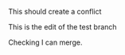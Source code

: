 This should create a conflict <br>

This is the edit of the test branch <br>

Checking I can merge.
